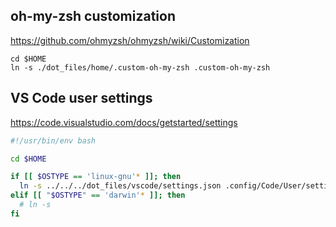
## oh-my-zsh customization
https://github.com/ohmyzsh/ohmyzsh/wiki/Customization

```
cd $HOME
ln -s ./dot_files/home/.custom-oh-my-zsh .custom-oh-my-zsh
```

## VS Code user settings
https://code.visualstudio.com/docs/getstarted/settings

```bash
#!/usr/bin/env bash

cd $HOME

if [[ $OSTYPE == 'linux-gnu'* ]]; then
  ln -s ../../../dot_files/vscode/settings.json .config/Code/User/settings.json
elif [[ "$OSTYPE" == 'darwin'* ]]; then
  # ln -s
fi
```
